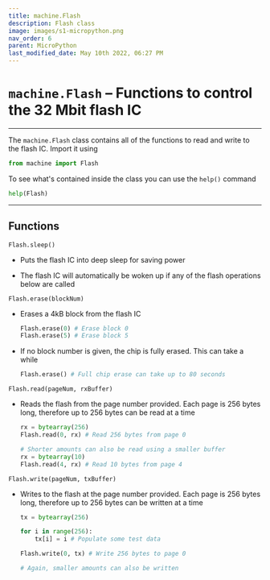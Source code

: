 ```yaml
---
title: machine.Flash
description: Flash class
image: images/s1-micropython.png
nav_order: 6
parent: MicroPython
last_modified_date: May 10th 2022, 06:27 PM
---
```


# `machine.Flash` – Functions to control the 32 Mbit flash IC

---

The `machine.Flash` class contains all of the functions to read and write to the flash IC. Import it using

```python
from machine import Flash
```

To see what's contained inside the class you can use the `help()` command

```python
help(Flash)
```

---

## Functions

`Flash.sleep()`

- Puts the flash IC into deep sleep for saving power

- The flash IC will automatically be woken up if any of the flash operations below are called

`Flash.erase(blockNum)`

- Erases a 4kB block from the flash IC
    
    ```python
    Flash.erase(0) # Erase block 0
    Flash.erase(5) # Erase block 5
    ```

- If no block number is given, the chip is fully erased. This can take a while

    ```python
    Flash.erase() # Full chip erase can take up to 80 seconds
    ```

`Flash.read(pageNum, rxBuffer)`

- Reads the flash from the page number provided. Each page is 256 bytes long, therefore up to 256 bytes can be read at a time

    ```python
    rx = bytearray(256)
    Flash.read(0, rx) # Read 256 bytes from page 0

    # Shorter amounts can also be read using a smaller buffer
    rx = bytearray(10)
    Flash.read(4, rx) # Read 10 bytes from page 4
    ```

`Flash.write(pageNum, txBuffer)`

- Writes to the flash at the page number provided. Each page is 256 bytes long, therefore up to 256 bytes can be written at a time

    ```python
    tx = bytearray(256)

    for i in range(256):
        tx[i] = i # Populate some test data
    
    Flash.write(0, tx) # Write 256 bytes to page 0
    
    # Again, smaller amounts can also be written
    ```